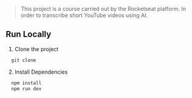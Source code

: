 > This project is a course carried out by the Rocketseat platform. In order to transcribe short YouTube videos using AI.

## Run Locally

1. Clone the project

```bash
  git clone
```

2. Install Dependencies

```bash
  npm install
  npm run dev
```

